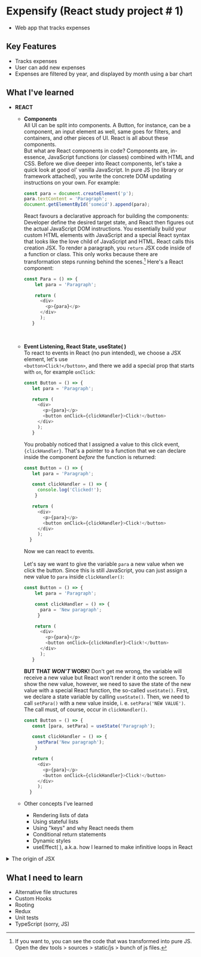 # Expensify (React study project # 1)
- Web app that tracks expenses

## Key Features
- Tracks expenses
- User can add new expenses
- Expenses are filtered by year, and displayed by month using a bar chart

## What I've learned
- **REACT**</br>
  - **Components** </br>
    All UI can be split into components. A Button, for instance, can be a component, an input element as well, same goes for filters, and containers, and other pieces of UI. React is all about these components. </br> But what are React components in code? Components are, in-essence, JavaScript functions (or classes) combined with HTML and CSS.
    Before we dive deeper into React components, let's take a quick look at good ol' vanilla JavaScript. In pure JS (no library or framework attached), you write the concrete DOM updating instructions
    on your own. For example:
    ```javascript
    const para = document.createElement('p');
    para.textContent = 'Paragraph';
    document.getElementById('someid').append(para);
    ```
    React favours a declarative approach for building the components: Developer define the desired target state, and React then figures out the actual JavaScript DOM instructions. You essentially build your custom HTML elements with JavaScript and a special React syntax that looks like the love child of JavaScript and HTML. React calls this creation JSX. To render a paragraph, you `return` JSX code inside of a function or class. This only works because there are transformation steps running behind the scenes.[^1] Here's a React component:
    ```javascript
    const Para = () => {
        let para = 'Paragraph';

        return (
          <div>
            <p>{para}</p>
          </div>
          );
       }
    ```
    </br>
  - **Event Listening, React State, useState( )**</br>
    To react to events in React (no pun intended), we choose a JSX element, let's use </br> `<button>Click!</button>`, and there we add a special prop that starts with `on`, for example `onClick`:
     ```javascript
    const Button = () => {
        let para = 'Paragraph';

        return (
          <div>
            <p>{para}</p>
            <button onClick={clickHandler}>Click!</button>
          </div>
          );
        }
    ```
    You probably noticed that I assigned a value to this click event, `{clickHandler}`. That's a pointer to a function that we can declare inside the component *before* the function is returned:
     ```javascript
    const Button = () => {
        let para = 'Paragraph';

        const clickHandler = () => {
          console.log('Clicked!');
         } 

        return (
          <div>
            <p>{para}</p>
            <button onClick={clickHandler}>Click!</button>
          </div>
          );
       }
    ```
    Now we can react to events.</br></br>
    Let's say we want to give the variable `para` a new value when we click the button. Since this is still JavaScript, you can just assign a new value to `para` inside `clickHandler()`:
    ```javascript
    const Button = () => {
        let para = 'Paragraph';

        const clickHandler = () => {
          para = 'New paragraph';
         } 

        return (
          <div>
            <p>{para}</p>
            <button onClick={clickHandler}>Click!</button>
          </div>
          );
       }
    ```
    **BUT THAT _WON'T_ WORK!** Don't get me wrong, the variable will receive a new value but React won't render it onto the screen. To show the new value, however, we need to save the state of the new value with a special React function, the so-called `useState()`. First, we declare a state variable by calling `useState()`. Then, we need to call `setPara()` with a new value inside, i. e. `setPara('NEW VALUE')`. The call must, of course, occur in `clickHandler()`.
     ```javascript
    const Button = () => {
        const [para, setPara] = useState('Paragraph');

        const clickHandler = () => {
          setPara('New paragraph');
         } 

        return (
          <div>
            <p>{para}</p>
            <button onClick={clickHandler}>Click!</button>
          </div>
          );
       }
    ```
    
   - Other concepts I've learned
     - Rendering lists of data
     - Using stateful lists
     - Using "keys" and why React needs them
     - Conditional return statements
     - Dynamic styles
     - useEffect( ), a.k.a. how I learned to make infinitive loops in React
      
<details><summary>The origin of JSX</summary>
<p>
  
![JavaScriptJSX](https://user-images.githubusercontent.com/98950707/176714252-57e13717-7984-4c76-ba8e-be8e8d06802e.jpg)
  
</p>
</details>




## What I need to learn
- Alternative file structures
- Custom Hooks
- Rooting
- Redux
- Unit tests
- TypeScript (sorry, JS)

[^1]: If you want to, you can see the code that was transformed into pure JS. Open the dev tools > sources > static/js > bunch of js files.
